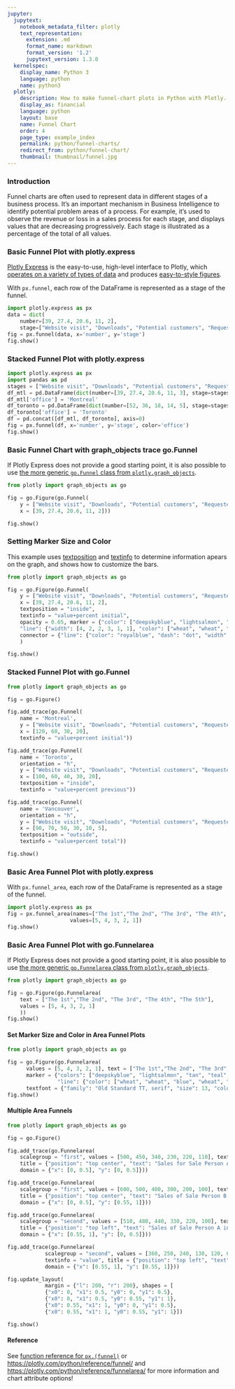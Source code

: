 ```yaml
---
jupyter:
  jupytext:
    notebook_metadata_filter: plotly
    text_representation:
      extension: .md
      format_name: markdown
      format_version: '1.2'
      jupytext_version: 1.3.0
  kernelspec:
    display_name: Python 3
    language: python
    name: python3
  plotly:
    description: How to make funnel-chart plots in Python with Plotly.
    display_as: financial
    language: python
    layout: base
    name: Funnel Chart
    order: 4
    page_type: example_index
    permalink: python/funnel-charts/
    redirect_from: python/funnel-chart/
    thumbnail: thumbnail/funnel.jpg
---
```


### Introduction

Funnel charts are often used to represent data in different stages of a business process. It’s an important mechanism in Business Intelligence to identify potential problem areas of a process. For example, it’s used to observe the revenue or loss in a sales process for each stage, and displays values that are decreasing progressively. Each stage is illustrated as a percentage of the total of all values.

### Basic Funnel Plot with plotly.express

[Plotly Express](/python/plotly-express/) is the easy-to-use, high-level interface to Plotly, which [operates on a variety of types of data](/python/px-arguments/) and produces [easy-to-style figures](/python/styling-plotly-express/).

With `px.funnel`, each row of the DataFrame is represented as a stage of the funnel.

```python
import plotly.express as px
data = dict(
    number=[39, 27.4, 20.6, 11, 2],
    stage=["Website visit", "Downloads", "Potential customers", "Requested price", "invoice sent"])
fig = px.funnel(data, x='number', y='stage')
fig.show()
```

### Stacked Funnel Plot with plotly.express

```python
import plotly.express as px
import pandas as pd
stages = ["Website visit", "Downloads", "Potential customers", "Requested price", "invoice sent"]
df_mtl = pd.DataFrame(dict(number=[39, 27.4, 20.6, 11, 3], stage=stages))
df_mtl['office'] = 'Montreal'
df_toronto = pd.DataFrame(dict(number=[52, 36, 18, 14, 5], stage=stages))
df_toronto['office'] = 'Toronto'
df = pd.concat([df_mtl, df_toronto], axis=0)
fig = px.funnel(df, x='number', y='stage', color='office')
fig.show()
```

### Basic Funnel Chart with graph_objects trace go.Funnel

If Plotly Express does not provide a good starting point, it is also possible to use [the more generic `go.Funnel` class from `plotly.graph_objects`](/python/graph-objects/).

```python
from plotly import graph_objects as go

fig = go.Figure(go.Funnel(
    y = ["Website visit", "Downloads", "Potential customers", "Requested price", "invoice sent"],
    x = [39, 27.4, 20.6, 11, 2]))

fig.show()
```

### Setting Marker Size and Color

This example uses [textposition](https://plotly.com/python/reference/scatter/#scatter-textposition) and [textinfo](https://plotly.com/python/reference/funnel/#funnel-textinfo) to determine information apears on the graph, and shows how to customize the bars.

```python
from plotly import graph_objects as go

fig = go.Figure(go.Funnel(
    y = ["Website visit", "Downloads", "Potential customers", "Requested price", "Finalized"],
    x = [39, 27.4, 20.6, 11, 2],
    textposition = "inside",
    textinfo = "value+percent initial",
    opacity = 0.65, marker = {"color": ["deepskyblue", "lightsalmon", "tan", "teal", "silver"],
    "line": {"width": [4, 2, 2, 3, 1, 1], "color": ["wheat", "wheat", "blue", "wheat", "wheat"]}},
    connector = {"line": {"color": "royalblue", "dash": "dot", "width": 3}})
    )

fig.show()
```

### Stacked Funnel Plot with go.Funnel

```python
from plotly import graph_objects as go

fig = go.Figure()

fig.add_trace(go.Funnel(
    name = 'Montreal',
    y = ["Website visit", "Downloads", "Potential customers", "Requested price"],
    x = [120, 60, 30, 20],
    textinfo = "value+percent initial"))

fig.add_trace(go.Funnel(
    name = 'Toronto',
    orientation = "h",
    y = ["Website visit", "Downloads", "Potential customers", "Requested price", "invoice sent"],
    x = [100, 60, 40, 30, 20],
    textposition = "inside",
    textinfo = "value+percent previous"))

fig.add_trace(go.Funnel(
    name = 'Vancouver',
    orientation = "h",
    y = ["Website visit", "Downloads", "Potential customers", "Requested price", "invoice sent", "Finalized"],
    x = [90, 70, 50, 30, 10, 5],
    textposition = "outside",
    textinfo = "value+percent total"))

fig.show()
```

### Basic Area Funnel Plot with plotly.express

With `px.funnel_area`, each row of the DataFrame is represented as a stage of
the funnel.

```python
import plotly.express as px
fig = px.funnel_area(names=["The 1st","The 2nd", "The 3rd", "The 4th", "The 5th"],
                    values=[5, 4, 3, 2, 1])
fig.show()
```

### Basic Area Funnel Plot with go.Funnelarea

If Plotly Express does not provide a good starting point, it is also possible to use [the more generic `go.Funnelarea` class from `plotly.graph_objects`](/python/graph-objects/).

```python
from plotly import graph_objects as go

fig = go.Figure(go.Funnelarea(
    text = ["The 1st","The 2nd", "The 3rd", "The 4th", "The 5th"],
    values = [5, 4, 3, 2, 1]
    ))
fig.show()
```

#### Set Marker Size and Color in Area Funnel Plots

```python
from plotly import graph_objects as go

fig = go.Figure(go.Funnelarea(
      values = [5, 4, 3, 2, 1], text = ["The 1st","The 2nd", "The 3rd", "The 4th", "The 5th"],
      marker = {"colors": ["deepskyblue", "lightsalmon", "tan", "teal", "silver"],
                "line": {"color": ["wheat", "wheat", "blue", "wheat", "wheat"], "width": [0, 1, 5, 0, 4]}},
      textfont = {"family": "Old Standard TT, serif", "size": 13, "color": "black"}, opacity = 0.65))
fig.show()
```

#### Multiple Area Funnels

```python
from plotly import graph_objects as go

fig = go.Figure()

fig.add_trace(go.Funnelarea(
    scalegroup = "first", values = [500, 450, 340, 230, 220, 110], textinfo = "value",
    title = {"position": "top center", "text": "Sales for Sale Person A in U.S."},
    domain = {"x": [0, 0.5], "y": [0, 0.5]}))

fig.add_trace(go.Funnelarea(
    scalegroup = "first", values = [600, 500, 400, 300, 200, 100], textinfo = "value",
    title = {"position": "top center", "text": "Sales of Sale Person B in Canada"},
    domain = {"x": [0, 0.5], "y": [0.55, 1]}))

fig.add_trace(go.Funnelarea(
    scalegroup = "second", values = [510, 480, 440, 330, 220, 100], textinfo = "value",
    title = {"position": "top left", "text": "Sales of Sale Person A in Canada"},
    domain = {"x": [0.55, 1], "y": [0, 0.5]}))

fig.add_trace(go.Funnelarea(
            scalegroup = "second", values = [360, 250, 240, 130, 120, 60],
            textinfo = "value", title = {"position": "top left", "text": "Sales of Sale Person B in U.S."},
            domain = {"x": [0.55, 1], "y": [0.55, 1]}))

fig.update_layout(
            margin = {"l": 200, "r": 200}, shapes = [
            {"x0": 0, "x1": 0.5, "y0": 0, "y1": 0.5},
            {"x0": 0, "x1": 0.5, "y0": 0.55, "y1": 1},
            {"x0": 0.55, "x1": 1, "y0": 0, "y1": 0.5},
            {"x0": 0.55, "x1": 1, "y0": 0.55, "y1": 1}])

fig.show()
```

#### Reference

See [function reference for `px.(funnel)`](https://plotly.com/python-api-reference/generated/plotly.express.funnel) or https://plotly.com/python/reference/funnel/ and https://plotly.com/python/reference/funnelarea/ for more information and chart attribute options!
